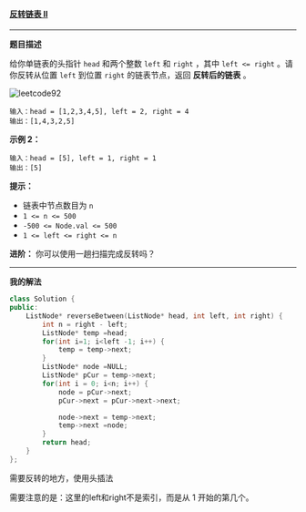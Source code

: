 ####  [反转链表 II](https://leetcode-cn.com/problems/reverse-linked-list-ii/)

***

**题目描述**

给你单链表的头指针 `head` 和两个整数 `left` 和 `right` ，其中 `left <= right` 。请你反转从位置 `left` 到位置 `right` 的链表节点，返回 **反转后的链表** 。

![leetcode92](https://assets.leetcode.com/uploads/2021/02/19/rev2ex2.jpg)

```
输入：head = [1,2,3,4,5], left = 2, right = 4
输出：[1,4,3,2,5]
```

**示例 2：**

```
输入：head = [5], left = 1, right = 1
输出：[5]
```

**提示：**

- 链表中节点数目为 `n`
- `1 <= n <= 500`
- `-500 <= Node.val <= 500`
- `1 <= left <= right <= n`

**进阶：** 你可以使用一趟扫描完成反转吗？

***

**我的解法**

```cpp
class Solution {
public:
    ListNode* reverseBetween(ListNode* head, int left, int right) {
        int n = right - left;
        ListNode* temp =head;
        for(int i=1; i<left -1; i++) {
            temp = temp->next;
        }
        ListNode* node =NULL;
        ListNode* pCur = temp->next;
        for(int i = 0; i<n; i++) {
            node = pCur->next;
            pCur->next = pCur->next->next;

            node->next = temp->next;
            temp->next =node;  
        }
        return head;
    }
};
```

需要反转的地方，使用头插法

需要注意的是：这里的left和right不是索引，而是从 1 开始的第几个。
